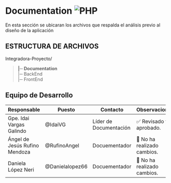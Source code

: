 # Documentation ![PHP](https://img.shields.io/badge/Markdown-000000?styke=for-the-bodge&logo=markdown&logoColor=white)
En esta sección se ubicaran los archivos que respalda el análisis previo al diseño de la aplicación

## **ESTRUCTURA DE ARCHIVOS**

Integradora-Proyecto/<br>
>**|─ Documentation** <br>
>|─ BackEnd<br>
>|─ FrontEnd <br>


## Equipo de Desarrollo
| Responsable | Puesto | Contacto | Observaciones |
|-------------|--------|----------|---------------|
|Gpe. Idai Vargas Galindo|@IdaiVG|Líder de Documentación|✅ Revisado y aprobado.|
|Ángel de Jesús Rufino Mendoza|@RufinoAngel|Docuementador|🫥 No ha realizado cambios.|
|Daniela López Neri|@Danielalopez66|Docuementador|🫥 No ha realizado cambios.|